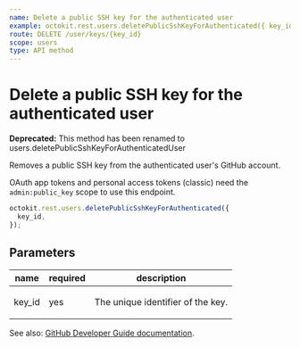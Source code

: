 ```yaml
---
name: Delete a public SSH key for the authenticated user
example: octokit.rest.users.deletePublicSshKeyForAuthenticated({ key_id })
route: DELETE /user/keys/{key_id}
scope: users
type: API method
---
```


# Delete a public SSH key for the authenticated user

**Deprecated:** This method has been renamed to users.deletePublicSshKeyForAuthenticatedUser

Removes a public SSH key from the authenticated user's GitHub account.

OAuth app tokens and personal access tokens (classic) need the `admin:public_key` scope to use this endpoint.

```js
octokit.rest.users.deletePublicSshKeyForAuthenticated({
  key_id,
});
```

## Parameters

<table>
  <thead>
    <tr>
      <th>name</th>
      <th>required</th>
      <th>description</th>
    </tr>
  </thead>
  <tbody>
    <tr><td>key_id</td><td>yes</td><td>

The unique identifier of the key.

</td></tr>
  </tbody>
</table>

See also: [GitHub Developer Guide documentation](https://docs.github.com/rest/users/keys#delete-a-public-ssh-key-for-the-authenticated-user).
